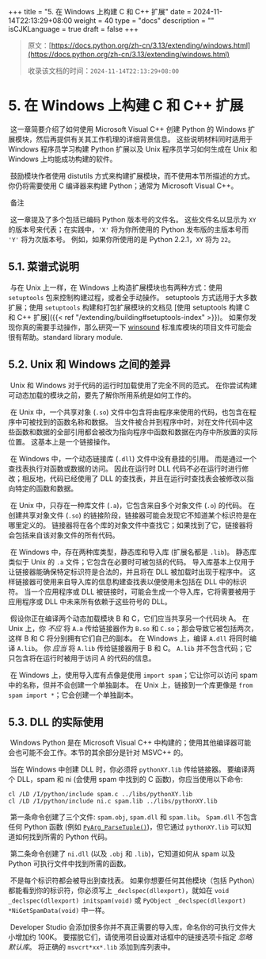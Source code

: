 +++
title = "5. 在 Windows 上构建 C 和 C++ 扩展"
date = 2024-11-14T22:13:29+08:00
weight = 40
type = "docs"
description = ""
isCJKLanguage = true
draft = false
+++

> 原文：[https://docs.python.org/zh-cn/3.13/extending/windows.html](https://docs.python.org/zh-cn/3.13/extending/windows.html)
>
> 收录该文档的时间：`2024-11-14T22:13:29+08:00`

# 5. 在 Windows 上构建 C 和 C++ 扩展

​	这一章简要介绍了如何使用 Microsoft Visual C++ 创建 Python 的 Windows 扩展模块，然后再提供有关其工作机理的详细背景信息。 这些说明材料同时适用于 Windows 程序员学习构建 Python 扩展以及 Unix 程序员学习如何生成在 Unix 和 Windows 上均能成功构建的软件。

​	鼓励模块作者使用 distutils 方式来构建扩展模块，而不使用本节所描述的方式。 你仍将需要使用 C 编译器来构建 Python；通常为 Microsoft Visual C++。

​	备注

 

​	这一章提及了多个包括已编码 Python 版本号的文件名。 这些文件名以显示为 `XY` 的版本号来代表；在实践中，`'X'` 将为你所使用的 Python 发布版的主版本号而 `'Y'` 将为次版本号。 例如，如果你所使用的是 Python 2.2.1，`XY` 将为 `22`。



## 5.1. 菜谱式说明

​	与在 Unix 上一样，在 Windows 上构造扩展模块也有两种方式：使用 `setuptools` 包来控制构建过程，或者全手动操作。 setuptools 方式适用于大多数扩展；使用 `setuptools` 构建和打包扩展模块的文档见 [使用 setuptools 构建 C 和 C++ 扩展]({{< ref "/extending/building#setuptools-index" >}})。 如果你发现你真的需要手动操作，那么研究一下 [winsound](https://github.com/python/cpython/tree/3.13/PCbuild/winsound.vcxproj) 标准库模块的项目文件可能会很有帮助。standard library module.



## 5.2. Unix 和 Windows 之间的差异

​	Unix 和 Windows 对于代码的运行时加载使用了完全不同的范式。 在你尝试构建可动态加载的模块之前，要先了解你所用系统是如何工作的。

​	在 Unix 中，一个共享对象 (`.so`) 文件中包含将由程序来使用的代码，也包含在程序中可被找到的函数名称和数据。 当文件被合并到程序中时，对在文件代码中这些函数和数据的全部引用都会被改为指向程序中函数和数据在内存中所放置的实际位置。 这基本上是一个链接操作。

​	在 Windows 中，一个动态链接库 (`.dll`) 文件中没有悬挂的引用。 而是通过一个查找表执行对函数或数据的访问。 因此在运行时 DLL 代码不必在运行时进行修改；相反地，代码已经使用了 DLL 的查找表，并且在运行时查找表会被修改以指向特定的函数和数据。

​	在 Unix 中，只存在一种库文件 (`.a`)，它包含来自多个对象文件 (`.o`) 的代码。 在创建共享对象文件 (`.so`) 的链接阶段，链接器可能会发现它不知道某个标识符是在哪里定义的。 链接器将在各个库的对象文件中查找它；如果找到了它，链接器将会包括来自该对象文件的所有代码。

​	在 Windows 中，存在两种库类型，静态库和导入库 (扩展名都是 `.lib`)。 静态库类似于 Unix 的 `.a` 文件；它包含在必要时可被包括的代码。 导入库基本上仅用于让链接器能确保特定标识符是合法的，并且将在 DLL 被加载时出现于程序中。 这样链接器可使用来自导入库的信息构建查找表以便使用未包括在 DLL 中的标识符。 当一个应用程序或 DLL 被链接时，可能会生成一个导入库，它将需要被用于应用程序或 DLL 中未来所有依赖于这些符号的 DLL。

​	假设你正在编译两个动态加载模块 B 和 C，它们应当共享另一个代码块 A。 在 Unix 上，你 *不应* 将 `A.a` 传给链接器作为 `B.so` 和 `C.so`；那会导致它被包括两次，这样 B 和 C 将分别拥有它们自己的副本。 在 Windows 上，编译 `A.dll` 将同时编译 `A.lib`。 你 *应当* 将 `A.lib` 传给链接器用于 B 和 C。 `A.lib` 并不包含代码；它只包含将在运行时被用于访问 A 的代码的信息。

​	在 Windows 上，使用导入库有点像是使用 `import spam`；它让你可以访问 spam 中的名称，但并不会创建一个单独副本。 在 Unix 上，链接到一个库更像是 `from spam import *`；它会创建一个单独副本。



## 5.3. DLL 的实际使用

​	Windows Python 是在 Microsoft Visual C++ 中构建的；使用其他编译器可能会也可能不会工作。本节的其余部分是针对 MSVC++ 的。

​	当在 Windows 中创建 DLL 时，你必须将 `pythonXY.lib` 传给链接器。 要编译两个 DLL，spam 和 ni (会使用 spam 中找到的 C 函数)，你应当使用以下命令:

```
cl /LD /I/python/include spam.c ../libs/pythonXY.lib
cl /LD /I/python/include ni.c spam.lib ../libs/pythonXY.lib
```

​	第一条命令创建了三个文件: `spam.obj`, `spam.dll` 和 `spam.lib`。 `Spam.dll` 不包含任何 Python 函数 (例如 [`PyArg_ParseTuple()`](https://docs.python.org/zh-cn/3.13/c-api/arg.html#c.PyArg_ParseTuple))，但它通过 `pythonXY.lib` 可以知道如何找到所需的 Python 代码。

​	第二条命令创建了 `ni.dll` (以及 `.obj` 和 `.lib`)，它知道如何从 spam 以及 Python 可执行文件中找到所需的函数。

​	不是每个标识符都会被导出到查找表。 如果你想要任何其他模块（包括 Python）都能看到你的标识符，你必须写上 `_declspec(dllexport)`，就如在 `void _declspec(dllexport) initspam(void)` 或 `PyObject _declspec(dllexport) *NiGetSpamData(void)` 中一样。

​	Developer Studio 会添加很多你并不真正需要的导入库，命名你的可执行文件大小增加约 100K。 要摆脱它们，请使用项目设置对话框中的链接选项卡指定 *忽略默认库*。 将正确的 `msvcrt*xx*.lib` 添加到库列表中。
